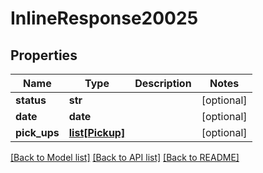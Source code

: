 # InlineResponse20025

## Properties
Name | Type | Description | Notes
------------ | ------------- | ------------- | -------------
**status** | **str** |  | [optional] 
**date** | **date** |  | [optional] 
**pick_ups** | [**list[Pickup]**](Pickup.md) |  | [optional] 

[[Back to Model list]](../README.md#documentation-for-models) [[Back to API list]](../README.md#documentation-for-api-endpoints) [[Back to README]](../README.md)


